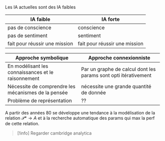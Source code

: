 Les IA actuelles sont des IA faibles

| IA faible                     | IA forte                      |
| ----------------------------- | ----------------------------- |
| pas de conscience             | conscience                    |
| pas de sentiment              | sentiment                     |
| fait pour réussir une mission | fait pour réussir une mission |

| Approche symbolique                                 | Approche connexionniste                                         |
| --------------------------------------------------- | --------------------------------------------------------------- |
| En modélisant les connaissances et le raisonnement  | Par un graphe de calcul dont les params sont opti itérativement |
| Nécessite de comprendre les mécanismes de la pensée | nécessite une grande quantité de donnée                         |
| Problème de représentation                          | ??                                                              |


A partir des années 80 se développe une tendance à la modélisation de la relation $\mathcal{P}* \to A$ et à la recherche automatique des params qui max la perf de cette relation.


>[!info] Regarder cambridge analytica


